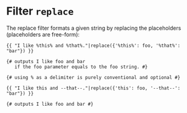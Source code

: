 Filter `replace`
================

The replace filter formats a given string by replacing the placeholders (placeholders are free-form):

```twig
{{ "I like %this% and %that%."|replace({'%this%': foo, '%that%': "bar"}) }}

{# outputs I like foo and bar
   if the foo parameter equals to the foo string. #}

{# using % as a delimiter is purely conventional and optional #}

{{ "I like this and --that--."|replace({'this': foo, '--that--': "bar"}) }}

{# outputs I like foo and bar #}
```